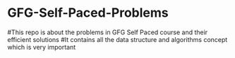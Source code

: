 # GFG-Self-Paced-Problems

#This repo is about the problems in GFG Self Paced course and their efficient solutions
#It contains all the data structure and algorithms concept which is very important
